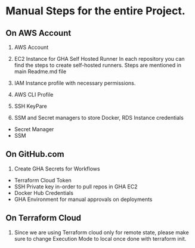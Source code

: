 # Manual Steps for the entire Project.

## On AWS Account

1.	AWS Account 
2.	EC2 Instance for GHA Self Hosted Runner 
    In each repository you can find the steps to create self-hosted runners.
    Steps are mentioned in main Readme.md file

3.	IAM Instance profile with necessary permissions.
4.	AWS CLI Profile
 
5.	SSH KeyPare
6.	SSM and Secret managers to store Docker, RDS Instance credentials

-  Secret Manager 
-  SSM
 
## On GitHub.com

1.	Create GHA Secrets for Workflows
- Terraform Cloud Token
-	SSH Private key in-order to pull repos in GHA EC2
-	Docker Hub Credentials
-	GHA Environment for manual approvals on deployments 

## On Terraform Cloud

1.	Since we are using Terraform cloud only for remote state, please make sure to change Execution Mode to local once done with terraform init.

 
